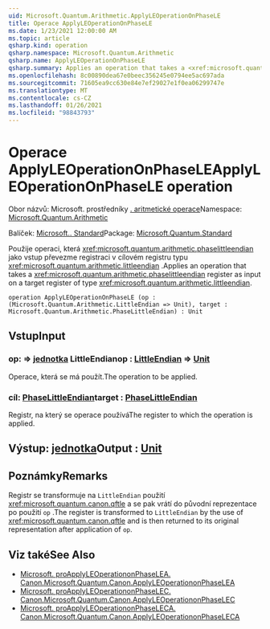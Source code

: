 ```yaml
---
uid: Microsoft.Quantum.Arithmetic.ApplyLEOperationOnPhaseLE
title: Operace ApplyLEOperationOnPhaseLE
ms.date: 1/23/2021 12:00:00 AM
ms.topic: article
qsharp.kind: operation
qsharp.namespace: Microsoft.Quantum.Arithmetic
qsharp.name: ApplyLEOperationOnPhaseLE
qsharp.summary: Applies an operation that takes a <xref:microsoft.quantum.arithmetic.phaselittleendian> register as input on a target register of type <xref:microsoft.quantum.arithmetic.littleendian>.
ms.openlocfilehash: 8c00890dea67e0beec356245e0794ee5ac697ada
ms.sourcegitcommit: 71605ea9cc630e84e7ef29027e1f0ea06299747e
ms.translationtype: MT
ms.contentlocale: cs-CZ
ms.lasthandoff: 01/26/2021
ms.locfileid: "98843793"
---
```

# <a name="applyleoperationonphasele-operation"></a><span data-ttu-id="feb2b-102">Operace ApplyLEOperationOnPhaseLE</span><span class="sxs-lookup"><span data-stu-id="feb2b-102">ApplyLEOperationOnPhaseLE operation</span></span>

<span data-ttu-id="feb2b-103">Obor názvů: Microsoft. prostředníky [. aritmetické operace](xref:Microsoft.Quantum.Arithmetic)</span><span class="sxs-lookup"><span data-stu-id="feb2b-103">Namespace: [Microsoft.Quantum.Arithmetic](xref:Microsoft.Quantum.Arithmetic)</span></span>

<span data-ttu-id="feb2b-104">Balíček: [Microsoft.. Standard](https://nuget.org/packages/Microsoft.Quantum.Standard)</span><span class="sxs-lookup"><span data-stu-id="feb2b-104">Package: [Microsoft.Quantum.Standard](https://nuget.org/packages/Microsoft.Quantum.Standard)</span></span>


<span data-ttu-id="feb2b-105">Použije operaci, která <xref:microsoft.quantum.arithmetic.phaselittleendian> jako vstup převezme registraci v cílovém registru typu <xref:microsoft.quantum.arithmetic.littleendian> .</span><span class="sxs-lookup"><span data-stu-id="feb2b-105">Applies an operation that takes a <xref:microsoft.quantum.arithmetic.phaselittleendian> register as input on a target register of type <xref:microsoft.quantum.arithmetic.littleendian>.</span></span>

```qsharp
operation ApplyLEOperationOnPhaseLE (op : (Microsoft.Quantum.Arithmetic.LittleEndian => Unit), target : Microsoft.Quantum.Arithmetic.PhaseLittleEndian) : Unit
```


## <a name="input"></a><span data-ttu-id="feb2b-106">Vstup</span><span class="sxs-lookup"><span data-stu-id="feb2b-106">Input</span></span>

### <a name="op--littleendian--unit"></a><span data-ttu-id="feb2b-107">op: [](xref:Microsoft.Quantum.Arithmetic.LittleEndian) => [jednotka](xref:microsoft.quantum.lang-ref.unit) LittleEndian</span><span class="sxs-lookup"><span data-stu-id="feb2b-107">op : [LittleEndian](xref:Microsoft.Quantum.Arithmetic.LittleEndian) => [Unit](xref:microsoft.quantum.lang-ref.unit)</span></span> 

<span data-ttu-id="feb2b-108">Operace, která se má použít.</span><span class="sxs-lookup"><span data-stu-id="feb2b-108">The operation to be applied.</span></span>


### <a name="target--phaselittleendian"></a><span data-ttu-id="feb2b-109">cíl: [PhaseLittleEndian](xref:Microsoft.Quantum.Arithmetic.PhaseLittleEndian)</span><span class="sxs-lookup"><span data-stu-id="feb2b-109">target : [PhaseLittleEndian](xref:Microsoft.Quantum.Arithmetic.PhaseLittleEndian)</span></span>

<span data-ttu-id="feb2b-110">Registr, na který se operace používá</span><span class="sxs-lookup"><span data-stu-id="feb2b-110">The register to which the operation is applied.</span></span>



## <a name="output--unit"></a><span data-ttu-id="feb2b-111">Výstup: [jednotka](xref:microsoft.quantum.lang-ref.unit)</span><span class="sxs-lookup"><span data-stu-id="feb2b-111">Output : [Unit](xref:microsoft.quantum.lang-ref.unit)</span></span>



## <a name="remarks"></a><span data-ttu-id="feb2b-112">Poznámky</span><span class="sxs-lookup"><span data-stu-id="feb2b-112">Remarks</span></span>

<span data-ttu-id="feb2b-113">Registr se transformuje na `LittleEndian` použití <xref:microsoft.quantum.canon.qftle> a se pak vrátí do původní reprezentace po použití `op` .</span><span class="sxs-lookup"><span data-stu-id="feb2b-113">The register is transformed to `LittleEndian` by the use of <xref:microsoft.quantum.canon.qftle> and is then returned to its original representation after application of `op`.</span></span>

## <a name="see-also"></a><span data-ttu-id="feb2b-114">Viz také</span><span class="sxs-lookup"><span data-stu-id="feb2b-114">See Also</span></span>

- [<span data-ttu-id="feb2b-115">Microsoft. proApplyLEOperationonPhaseLEA. Canon.</span><span class="sxs-lookup"><span data-stu-id="feb2b-115">Microsoft.Quantum.Canon.ApplyLEOperationonPhaseLEA</span></span>](xref:Microsoft.Quantum.Canon.ApplyLEOperationonPhaseLEA)
- [<span data-ttu-id="feb2b-116">Microsoft. proApplyLEOperationonPhaseLEC. Canon.</span><span class="sxs-lookup"><span data-stu-id="feb2b-116">Microsoft.Quantum.Canon.ApplyLEOperationonPhaseLEC</span></span>](xref:Microsoft.Quantum.Canon.ApplyLEOperationonPhaseLEC)
- [<span data-ttu-id="feb2b-117">Microsoft. proApplyLEOperationonPhaseLECA. Canon.</span><span class="sxs-lookup"><span data-stu-id="feb2b-117">Microsoft.Quantum.Canon.ApplyLEOperationonPhaseLECA</span></span>](xref:Microsoft.Quantum.Canon.ApplyLEOperationonPhaseLECA)